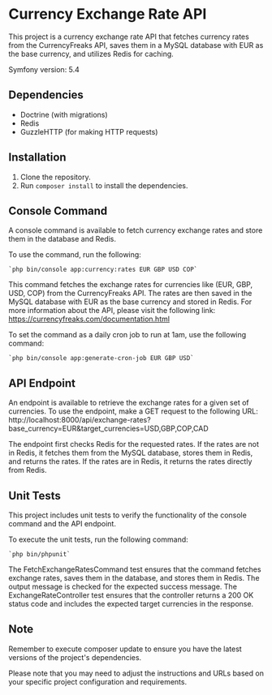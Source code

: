 # Currency Exchange Rate API

This project is a currency exchange rate API that fetches currency rates from the CurrencyFreaks API, saves them in a MySQL database with EUR as the base currency, and utilizes Redis for caching.

Symfony version: 5.4

## Dependencies

- Doctrine (with migrations)
- Redis
- GuzzleHTTP (for making HTTP requests)

## Installation

1. Clone the repository.
2. Run `composer install` to install the dependencies.

## Console Command

A console command is available to fetch currency exchange rates and store them in the database and Redis.

To use the command, run the following:

```shell
`php bin/console app:currency:rates EUR GBP USD COP`
```
This command fetches the exchange rates for currencies like (EUR, GBP, USD, COP) from the CurrencyFreaks API. The rates are then saved in the MySQL database with EUR as the base currency and stored in Redis. For more information about the API, please visit the following link: https://currencyfreaks.com/documentation.html

To set the command as a daily cron job to run at 1am, use the following command:
```shell
`php bin/console app:generate-cron-job EUR GBP USD`
```

## API Endpoint

An endpoint is available to retrieve the exchange rates for a given set of currencies.
To use the endpoint, make a GET request to the following URL:
http://localhost:8000/api/exchange-rates?base_currency=EUR&target_currencies=USD,GBP,COP,CAD

The endpoint first checks Redis for the requested rates. If the rates are not in Redis, it fetches them from the MySQL database, stores them in Redis, and returns the rates. If the rates are in Redis, it returns the rates directly from Redis.

## Unit Tests
This project includes unit tests to verify the functionality of the console command and the API endpoint.

To execute the unit tests, run the following command:
```shell
`php bin/phpunit`
```

The FetchExchangeRatesCommand test ensures that the command fetches exchange rates, saves them in the database, and stores them in Redis. The output message is checked for the expected success message.
The ExchangeRateController test ensures that the controller returns a 200 OK status code and includes the expected target currencies in the response.

## Note
Remember to execute composer update to ensure you have the latest versions of the project's dependencies.

Please note that you may need to adjust the instructions and URLs based on your specific project configuration and requirements.


